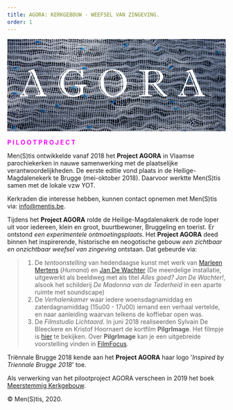 ```yaml
---
title: AGORA: KERKGEBOUW - WEEFSEL VAN ZINGEVING.
order: 1
---
```

![Agora](./Agora.jpg)

<span style="color:fuchsia">**P I L O O T P R O J E C T**</span>

Men(S)tis ontwikkelde vanaf 2018 het **Project AGORA** in Vlaamse parochiekerken in nauwe samenwerking met de plaatselijke verantwoordelijkheden. De eerste editie vond plaats in de Heilige-Magdalenekerk te Brugge (mei-oktober 2018). Daarvoor werktte Men(S)tis samen met de lokale vzw YOT. 

Kerkraden die interesse hebben, kunnen contact opnemen met Men(S)tis via: info@mentis.be.

 Tijdens het **Project AGORA** rolde de Heilige-Magdalenakerk de rode loper uit voor iedereen, klein en groot, buurtbewoner, Bruggeling en toerist. Er ontstond _een experimentele ontmoetingsplaats_. Het **Project AGORA** deed binnen het inspirerende, historische en neogotische gebouw _een zichtbaar en onzichtbaar weefsel van zingeving_ ontstaan. Dat gebeurde via: 
>1) De _tentoonstelling_ van hedendaagse kunst met werk van [Marleen Mertens](http://www.marleen-mertens.be/humana.html) (_Humana_) en [Jan De Wachter]( http://www.jandewachter.be/Intro) (De meerdelige installatie, uitgewerkt als beeldweg met als titel _Alles goed? Jan De Wachter!_, alsook het schilderij _De Madonna van de Tederheid_ in een aparte ruimte met soundscape)
>2) De _Verhalenkamer_ waar iedere woensdagnamiddag en zaterdagnamiddag (15u00 - 17u00) iemand een verhaal vertelde, en naar aanleiding waarvan telkens de koffiebar open was.
>3) De _Filmstudio Lichtaard_. In juni 2018 realiseerden Sylvain De Bleeckere en Kristof Hoornaert de kortfilm **PilgrImage**. Het filmpje is [hier](./AgoraMovies/) te bekijken. Over **PilgrImage** kan je een uitgebreide voorstelling vinden in [FilmFocus](http://www.menstis.be/film-focus/pilgrimage/). 

Triënnale Brugge 2018 kende aan het **Project AGORA** haar logo '_Inspired by Triennale Brugge 2018_' toe.

Als verwerking van het pilootproject AGORA verscheen in 2019 het boek [Meerstemmig Kerkgebouw](http://www.menstis.be/webshop/Kerkgebouw/).

© Men(S)tis, 2020.

















